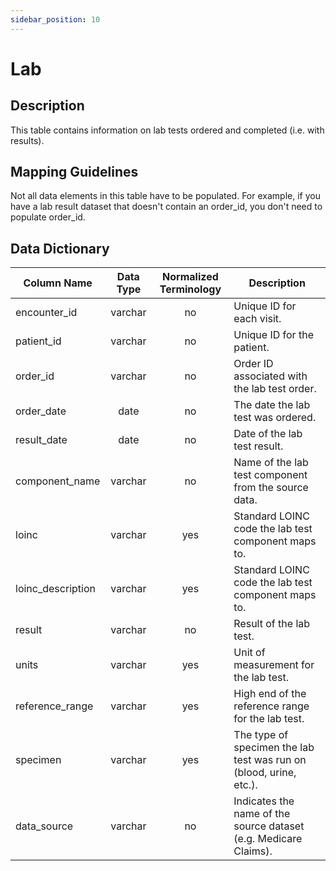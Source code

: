 ```yaml
---
sidebar_position: 10
---
```


# Lab

## Description
This table contains information on lab tests ordered and completed (i.e. with results).  

## Mapping Guidelines
Not all data elements in this table have to be populated.  For example, if you have a lab result dataset that doesn't contain an order_id, you don't need to populate order_id.  

## Data Dictionary
| Column Name | Data Type | Normalized Terminology | Description |
|---|:---:|:---:|---|
| encounter_id | varchar | no | Unique ID for each visit. |
| patient_id | varchar | no | Unique ID for the patient. |
| order_id | varchar | no | Order ID associated with the lab test order. |
| order_date | date | no | The date the lab test was ordered. |
| result_date | date | no | Date of the lab test result. |
| component_name | varchar | no | Name of the lab test component from the source data. |
| loinc | varchar | yes | Standard LOINC code the lab test component maps to. |
| loinc_description | varchar | yes | Standard LOINC code the lab test component maps to. |
| result | varchar | no | Result of the lab test. |
| units | varchar | yes | Unit of measurement for the lab test. |
| reference_range | varchar | yes | High end of the reference range for the lab test. |
| specimen | varchar | yes | The type of specimen the lab test was run on (blood, urine, etc.). |
| data_source | varchar | no | Indicates the name of the source dataset (e.g. Medicare Claims). |
